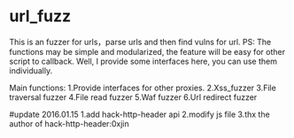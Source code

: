 # url_fuzz
This is an fuzzer for urls，parse urls and then find vulns for url.
PS:
The functions may be simple and modularized, the feature will be easy for other script to callback.
Well, I provide some interfaces here, you can use them individually.

Main functions:
1.Provide interfaces for other proxies.
2.Xss_fuzzer
3.File traversal fuzzer
4.File read fuzzer
5.Waf fuzzer
6.Url redirect fuzzer

#update 2016.01.15
1.add hack-http-header api
2.modify js file
3.thx the author of hack-http-header:0xjin